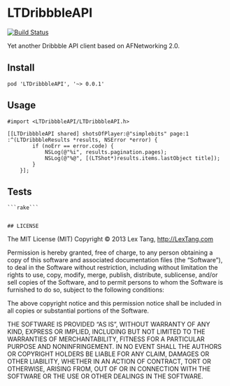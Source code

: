 # LTDribbbleAPI


[![Build Status](https://travis-ci.org/lexrus/LTDribbbleAPI.png)](https://travis-ci.org/lexrus/LTDribbbleAPI.png)


Yet another Dribbble API client based on AFNetworking 2.0.

## Install

```pod 'LTDribbbleAPI', '~> 0.0.1'```

## Usage

```
#import <LTDribbbleAPI/LTDribbbleAPI.h>
```

``` objc
[[LTDribbbleAPI shared] shotsOfPlayer:@"simplebits" page:1 :^(LTDribbbleResults *results, NSError *error) {
        if (noErr == error.code) {
            NSLog(@"%i", results.pagination.pages);
            NSLog(@"%@", [(LTShot*)results.items.lastObject title]);
        }
    }];

```

## Tests

```brew uninstall xctool && brew install xctool --HEAD
```rake```


## LICENSE

```
The MIT License (MIT)
Copyright © 2013 Lex Tang, http://LexTang.com

Permission is hereby granted, free of charge, to any person obtaining a copy
of this software and associated documentation files (the “Software”), to deal
in the Software without restriction, including without limitation the rights
to use, copy, modify, merge, publish, distribute, sublicense, and/or sell
copies of the Software, and to permit persons to whom the Software is
furnished to do so, subject to the following conditions:

The above copyright notice and this permission notice shall be included in
all copies or substantial portions of the Software.

THE SOFTWARE IS PROVIDED “AS IS”, WITHOUT WARRANTY OF ANY KIND, EXPRESS OR
IMPLIED, INCLUDING BUT NOT LIMITED TO THE WARRANTIES OF MERCHANTABILITY,
FITNESS FOR A PARTICULAR PURPOSE AND NONINFRINGEMENT. IN NO EVENT SHALL THE
AUTHORS OR COPYRIGHT HOLDERS BE LIABLE FOR ANY CLAIM, DAMAGES OR OTHER
LIABILITY, WHETHER IN AN ACTION OF CONTRACT, TORT OR OTHERWISE, ARISING FROM,
OUT OF OR IN CONNECTION WITH THE SOFTWARE OR THE USE OR OTHER DEALINGS IN
THE SOFTWARE.
```